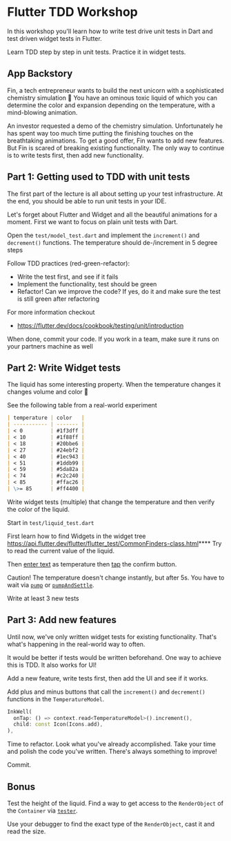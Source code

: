 # Flutter TDD Workshop

In this workshop you'll learn how to write test drive unit tests in Dart and test driven widget tests in Flutter.

Learn TDD step by step in unit tests. Practice it in widget tests.

## App Backstory

Fin, a tech entrepreneur wants to build the next unicorn with a sophisticated chemistry simulation 💸
You have an ominous toxic liquid of which you can determine the color and expansion depending on the temperature, with a mind-blowing animation.

An investor requested a demo of the chemistry simulation.
Unfortunately he has spent way too much time putting the finishing touches on the breathtaking animations.
To get a good offer, Fin wants to add new features. But Fin is scared of breaking existing functionality.
The only way to continue is to write tests first, then add new functionality.

## Part 1: Getting used to TDD with unit tests

The first part of the lecture is all about setting up your test infrastructure.
At the end, you should be able to run unit tests in your IDE.

Let's forget about Flutter and Widget and all the beautiful animations for a moment.
First we want to focus on plain unit tests with Dart.

Open the `test/model_test.dart` and implement the `increment()` and `decrement()` functions.
The temperature should de-/increment in 5 degree steps

Follow TDD practices (red-green-refactor):

- Write the test first, and see if it fails
- Implement the functionality, test should be green
- Refactor! Can we improve the code? If yes, do it and make sure the test is still green after refactoring

For more information checkout

- <https://flutter.dev/docs/cookbook/testing/unit/introduction>

When done, commit your code.
If you work in a team, make sure it runs on your partners machine as well

## Part 2: Write Widget tests

The liquid has some interesting property. When the temperature changes it changes volume and color 🌈

See the following table from a real-world experiment

```md
| temperature | color   |
| ----------- | ------- |
| < 0         | #1f3dff |
| < 10        | #1f88ff |
| < 18        | #20bbe6 |
| < 27        | #24ebf2 |
| < 40        | #1ec943 |
| < 51        | #1ddb99 |
| < 59        | #5da82a |
| < 74        | #c2c240 |
| < 85        | #ffac26 |
| \>= 85      | #ff4400 |
```

Write widget tests (multiple) that change the temperature and then verify the color of the liquid.

Start in `test/liquid_test.dart`

First learn how to find Widgets in the widget tree <https://api.flutter.dev/flutter/flutter_test/CommonFinders-class.html>\*\*\*\*
Try to read the current value of the liquid.

Then [enter text](https://flutter.dev/docs/cookbook/testing/widget/tap-drag#2-enter-text-in-the-text-field) as temperature then [tap](https://flutter.dev/docs/cookbook/testing/widget/tap-drag#3-ensure-tapping-a-button-adds-the-todo) the confirm button.

Caution! The temperature doesn't change instantly, but after 5s. You have to wait via [`pump`](https://api.flutter.dev/flutter/flutter_test/TestWidgetsFlutterBinding/pump.html) or [`pumpAndSettle`](https://api.flutter.dev/flutter/flutter_test/WidgetTester/pumpAndSettle.html).

Write at least 3 new tests

## Part 3: Add new features

Until now, we've only written widget tests for existing functionality.
That's what's happening in the real-world way to often.

It would be better if tests would be written beforehand. One way to achieve this is TDD. It also works for UI!

Add a new feature, write tests first, then add the UI and see if it works.

Add plus and minus buttons that call the `increment()` and `decrement()` functions in the `TemperatureModel`.

```dart
InkWell(
  onTap: () => context.read<TemperatureModel>().increment(),
  child: const Icon(Icons.add),
),
```

Time to refactor. Look what you've already accomplished. Take your time and polish the code you've written.
There's always something to improve!

Commit.

## Bonus

Test the height of the liquid. Find a way to get access to the `RenderObject` of the `Container` via [`tester`](https://api.flutter.dev/flutter/flutter_test/WidgetTester-class.html).

Use your debugger to find the exact type of the `RenderObject`, cast it and read the size.
